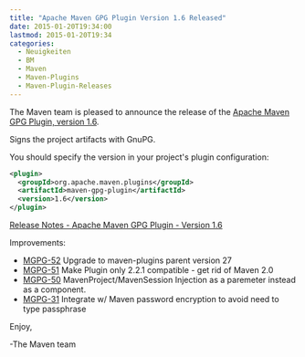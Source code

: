 ```yaml
---
title: "Apache Maven GPG Plugin Version 1.6 Released"
date: 2015-01-20T19:34:00
lastmod: 2015-01-20T19:34
categories:
  - Neuigkeiten
  - BM
  - Maven
  - Maven-Plugins
  - Maven-Plugin-Releases
---
```

The Maven team is pleased to announce the release of the 
[Apache Maven GPG Plugin, version 1.6](http://maven.apache.org/plugins/maven-gpg-plugin/).

Signs the project artifacts with GnuPG.

You should specify the version in your project's plugin configuration:

```xml
<plugin>
  <groupId>org.apache.maven.plugins</groupId>
  <artifactId>maven-gpg-plugin</artifactId>
  <version>1.6</version>
</plugin>
```

<!-- more -->

[Release Notes - Apache Maven GPG Plugin - Version 1.6](https://issues.apache.org/jira/secure/ReleaseNote.jspa?projectId=12317521&version=12330780)

Improvements:

 * [MGPG-52](https://issues.apache.org/jira/browse/MGPG-52) Upgrade to maven-plugins parent version 27
 * [MGPG-51](https://issues.apache.org/jira/browse/MGPG-51) Make Plugin only 2.2.1 compatible - get rid of Maven 2.0
 * [MGPG-50](https://issues.apache.org/jira/browse/MGPG-50) MavenProject/MavenSession Injection as a paremeter instead as a component.
 * [MGPG-31](https://issues.apache.org/jira/browse/MGPG-31) Integrate w/ Maven password encryption to avoid need to type passphrase


Enjoy,

-The Maven team

